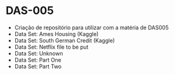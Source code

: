 # DAS-005
* Criação de repositório para utilizar com a matéria de DAS005
* Data Set: Ames Housing (Kaggle) 
* Data Set: South German Credit (Kaggle)
* Data Set: Netflix file to be put
* Data Set: Unknown
* Data Set: Part One
* Data Set: Part Two
